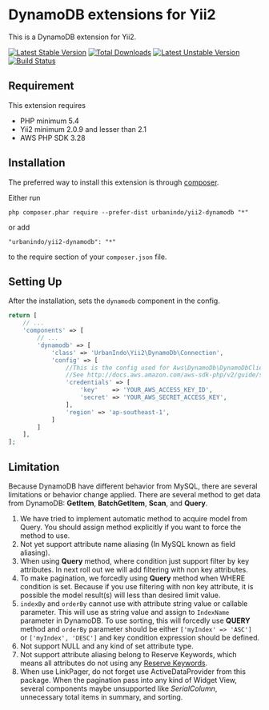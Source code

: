 # DynamoDB extensions for Yii2

This is a DynamoDB extension for Yii2.


[![Latest Stable Version](https://poser.pugx.org/urbanindo/yii2-dynamodb/v/stable.svg)](https://packagist.org/packages/urbanindo/yii2-dynamodb)
[![Total Downloads](https://poser.pugx.org/urbanindo/yii2-dynamodb/downloads.svg)](https://packagist.org/packages/urbanindo/yii2-dynamodb)
[![Latest Unstable Version](https://poser.pugx.org/urbanindo/yii2-dynamodb/v/unstable.svg)](https://packagist.org/packages/urbanindo/yii2-dynamodb)
[![Build Status](https://travis-ci.org/urbanindo/yii2-dynamodb.svg)](https://travis-ci.org/urbanindo/yii2-dynamodb)

## Requirement

This extension requires
- PHP minimum 5.4
- Yii2 minimum 2.0.9 and lesser than 2.1
- AWS PHP SDK 3.28

## Installation

The preferred way to install this extension is through [composer](http://getcomposer.org/download/).

Either run

```
php composer.phar require --prefer-dist urbanindo/yii2-dynamodb "*"
```

or add

```
"urbanindo/yii2-dynamodb": "*"
```

to the require section of your `composer.json` file.

## Setting Up

After the installation, sets the `dynamodb` component in the config.

```php
return [
    // ...
    'components' => [
        // ...
        'dynamodb' => [
            'class' => 'UrbanIndo\Yii2\DynamoDb\Connection',
            'config' => [
                //This is the config used for Aws\DynamoDb\DynamoDbClient::factory()
                //See http://docs.aws.amazon.com/aws-sdk-php/v2/guide/service-dynamodb.html#factory-method
                'credentials' => [
                    'key'    => 'YOUR_AWS_ACCESS_KEY_ID',
                    'secret' => 'YOUR_AWS_SECRET_ACCESS_KEY',
                ],
                'region' => 'ap-southeast-1',
            ]
        ]
    ],
];
```

## Limitation

Because DynamoDB have different behavior from MySQL, there are several
limitations or behavior change applied. There are several method to get data from
DynamoDB: __GetItem__, __BatchGetItem__, __Scan__, and __Query__.

1. We have tried to implement automatic method to acquire model from Query. You should
assign method explicitly if you want to force the method to use.
2. Not yet support attribute name aliasing (In MySQL known as field aliasing).
3. When using __Query__ method, where condition just support filter by key attributes.
In next roll out we will add filtering with non key attributes.
4. To make pagination, we forcedly using __Query__ method when WHERE condition is set.
Because if you use filtering with non key attribute, it is possible the model result(s)
will less than desired limit value.
5. `indexBy` and `orderBy` cannot use with attribute string value or callable parameter.
This will use as string value and assign to `IndexName` parameter in DynamoDB. To
use sorting, this will forcedly use __QUERY__ method and `orderBy` parameter should be
either `['myIndex' => 'ASC']` or `['myIndex', 'DESC']` and key condition expression
should be defined.
6. Not support NULL and any kind of set attribute type.
7. Not support attribute aliasing belong to Reserve Keywords, which means all attributes
do not using any [Reserve Keywords](http://docs.aws.amazon.com/amazondynamodb/latest/developerguide/ReservedWords.html).
8. When use LinkPager, do not forget use ActiveDataProvider from this package. When
the pagination pass into any kind of Widget View, several components maybe unsupported
like _SerialColumn_, unnecessary total items in summary, and sorting.
